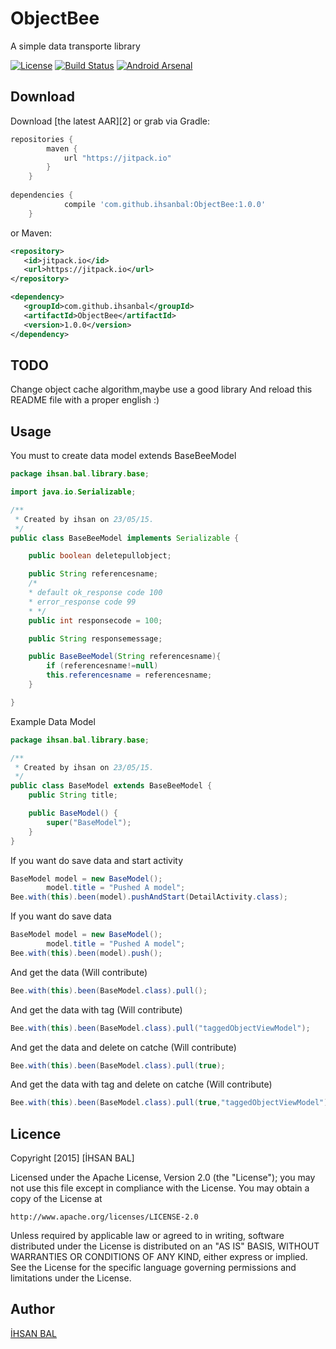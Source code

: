 ObjectBee
=======
A simple data transporte library

[![License](http://img.shields.io/badge/License-Apache%202-brightgreen.svg?style=flat)](https://github.com/ihsanbal/ObjectBee/blob/master/LICENSE)
[![Build Status](https://travis-ci.org/ihsanbal/ObjectBee.svg?branch=master)](https://travis-ci.org/ihsanbal/ObjectBee)
[![Android Arsenal](https://img.shields.io/badge/Android%20Arsenal-ObjectBee-green.svg?style=flat)](http://android-arsenal.com/details/1/2041)


Download
--------

Download [the latest AAR][2] or grab via Gradle:
```groovy
repositories {
	    maven {
	        url "https://jitpack.io"
	    }
	}
	
dependencies {
	        compile 'com.github.ihsanbal:ObjectBee:1.0.0'
	}
```
or Maven:
```xml
<repository>
   <id>jitpack.io</id>
   <url>https://jitpack.io</url>
</repository>

<dependency>
   <groupId>com.github.ihsanbal</groupId>
   <artifactId>ObjectBee</artifactId>
   <version>1.0.0</version>
</dependency>
```
TODO
--------
Change object cache algorithm,maybe use a good library
And reload this README file with a proper english :)

Usage
--------
You must to create data model extends BaseBeeModel
```java
package ihsan.bal.library.base;

import java.io.Serializable;

/**
 * Created by ihsan on 23/05/15.
 */
public class BaseBeeModel implements Serializable {

    public boolean deletepullobject;

    public String referencesname;
    /*
    * default ok_response code 100
    * error_response code 99
    * */
    public int responsecode = 100;

    public String responsemessage;

    public BaseBeeModel(String referencesname){
        if (referencesname!=null)
        this.referencesname = referencesname;
    }

}
```
Example Data Model
```java
package ihsan.bal.library.base;

/**
 * Created by ihsan on 23/05/15.
 */
public class BaseModel extends BaseBeeModel {
    public String title;

    public BaseModel() {
        super("BaseModel");
    }
}
```

If you want do save data and start activity
```java
BaseModel model = new BaseModel();
        model.title = "Pushed A model";
Bee.with(this).been(model).pushAndStart(DetailActivity.class);
```

If you want do save data
```java
BaseModel model = new BaseModel();
        model.title = "Pushed A model";
Bee.with(this).been(model).push();
```
And get the data (Will contribute)
```java
Bee.with(this).been(BaseModel.class).pull();
```
And get the data with tag (Will contribute)
```java
Bee.with(this).been(BaseModel.class).pull("taggedObjectViewModel");
```
And get the data and delete on catche (Will contribute)
```java
Bee.with(this).been(BaseModel.class).pull(true);
```
And get the data with tag and delete on catche (Will contribute)
```java
Bee.with(this).been(BaseModel.class).pull(true,"taggedObjectViewModel");
```


Licence
--------------
Copyright [2015] [İHSAN BAL]

Licensed under the Apache License, Version 2.0 (the "License");
you may not use this file except in compliance with the License.
You may obtain a copy of the License at

    http://www.apache.org/licenses/LICENSE-2.0

Unless required by applicable law or agreed to in writing, software
distributed under the License is distributed on an "AS IS" BASIS,
WITHOUT WARRANTIES OR CONDITIONS OF ANY KIND, either express or implied.
See the License for the specific language governing permissions and
limitations under the License.

Author
--------------
[İHSAN BAL](https://github.com/ihsanbal)
